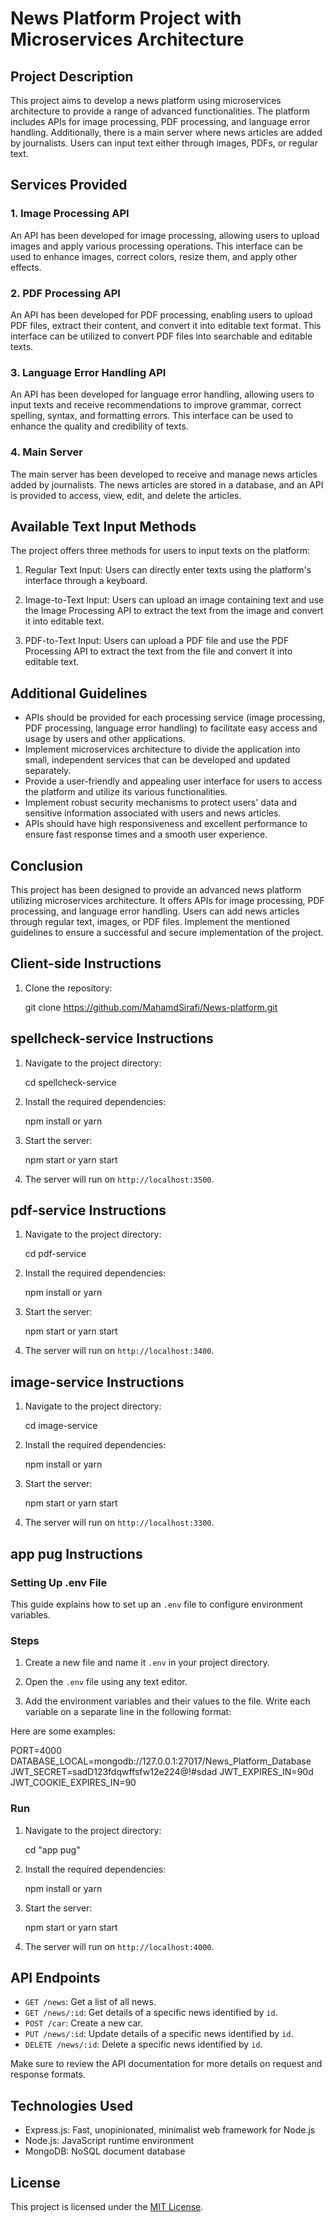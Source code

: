 # News Platform Project with Microservices Architecture

## Project Description
This project aims to develop a news platform using microservices architecture to provide a range of advanced functionalities. The platform includes APIs for image processing, PDF processing, and language error handling. Additionally, there is a main server where news articles are added by journalists. Users can input text either through images, PDFs, or regular text.

## Services Provided

### 1. Image Processing API
An API has been developed for image processing, allowing users to upload images and apply various processing operations. This interface can be used to enhance images, correct colors, resize them, and apply other effects.

### 2. PDF Processing API
An API has been developed for PDF processing, enabling users to upload PDF files, extract their content, and convert it into editable text format. This interface can be utilized to convert PDF files into searchable and editable texts.

### 3. Language Error Handling API
An API has been developed for language error handling, allowing users to input texts and receive recommendations to improve grammar, correct spelling, syntax, and formatting errors. This interface can be used to enhance the quality and credibility of texts.

### 4. Main Server
The main server has been developed to receive and manage news articles added by journalists. The news articles are stored in a database, and an API is provided to access, view, edit, and delete the articles.

## Available Text Input Methods
The project offers three methods for users to input texts on the platform:

1. Regular Text Input: Users can directly enter texts using the platform's interface through a keyboard.

2. Image-to-Text Input: Users can upload an image containing text and use the Image Processing API to extract the text from the image and convert it into editable text.

3. PDF-to-Text Input: Users can upload a PDF file and use the PDF Processing API to extract the text from the file and convert it into editable text.

## Additional Guidelines
- APIs should be provided for each processing service (image processing, PDF processing, language error handling) to facilitate easy access and usage by users and other applications.
- Implement microservices architecture to divide the application into small, independent services that can be developed and updated separately.
- Provide a user-friendly and appealing user interface for users to access the platform and utilize its various functionalities.
- Implement robust security mechanisms to protect users' data and sensitive information associated with users and news articles.
- APIs should have high responsiveness and excellent performance to ensure fast response times and a smooth user experience.

## Conclusion
This project has been designed to provide an advanced news platform utilizing microservices architecture. It offers APIs for image processing, PDF processing, and language error handling. Users can add news articles through regular text, images, or PDF files. Implement the mentioned guidelines to ensure a successful and secure implementation of the project.

## Client-side Instructions

1. Clone the repository:

   git clone https://github.com/MahamdSirafi/News-platform.git

## spellcheck-service Instructions
1. Navigate to the project directory:

   cd spellcheck-service

2. Install the required dependencies:

   npm install or yarn 
   
3. Start the server:

   npm start or yarn start 

4. The server will run on `http://localhost:3500`.

## pdf-service Instructions
1. Navigate to the project directory:

   cd pdf-service

2. Install the required dependencies:

   npm install or yarn 
   
3. Start the server:

   npm start or yarn start 

4. The server will run on `http://localhost:3400`.

## image-service Instructions
1. Navigate to the project directory:

   cd image-service

2. Install the required dependencies:

   npm install or yarn 
   
3. Start the server:

   npm start or yarn start 

4. The server will run on `http://localhost:3300`.

## app pug Instructions

### Setting Up .env File

This guide explains how to set up an `.env` file to configure environment variables.

### Steps

1. Create a new file and name it `.env` in your project directory.

2. Open the `.env` file using any text editor.

3. Add the environment variables and their values to the file. Write each variable on a separate line in the following format:

Here are some examples:

PORT=4000
DATABASE_LOCAL=mongodb://127.0.0.1:27017/News_Platform_Database
JWT_SECRET=sadD123fdqwffsfw12e224@!#sdad
JWT_EXPIRES_IN=90d
JWT_COOKIE_EXPIRES_IN=90

### Run

1. Navigate to the project directory:

   cd "app pug"

2. Install the required dependencies:

   npm install or yarn 
   
3. Start the server:

   npm start or yarn start 

4. The server will run on `http://localhost:4000`.

## API Endpoints

- `GET /news`: Get a list of all news.
- `GET /news/:id`: Get details of a specific news identified by `id`.
- `POST /car`: Create a new car.
- `PUT /news/:id`: Update details of a specific news identified by `id`.
- `DELETE /news/:id`: Delete a specific news identified by `id`.

Make sure to review the API documentation for more details on request and response formats.

## Technologies Used

- Express.js: Fast, unopinionated, minimalist web framework for Node.js
- Node.js: JavaScript runtime environment
- MongoDB: NoSQL document database

## License

This project is licensed under the [MIT License](LICENSE).
